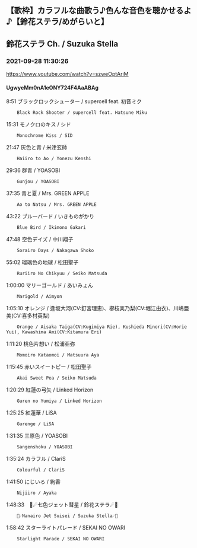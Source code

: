 ## 【歌枠】カラフルな曲歌う♪色んな音色を聴かせるよ♪【鈴花ステラ/めがらいと】
## 鈴花ステラ Ch. / Suzuka Stella
### 2021-09-28 11:30:26
https://www.youtube.com/watch?v=szweOptAriM
#### UgwyeMm0nA1eONY724F4AaABAg
8:51	ブラックロックシューター / supercell feat. 初音ミク

		Black Rock Shooter / supercell feat. Hatsune Miku



15:31	モノクロのキス / シド

		Monochrome Kiss / SID



21:47	灰色と青 / 米津玄師

		Haiiro to Ao / Yonezu Kenshi



29:36	群青 / YOASOBI

		Gunjou / YOASOBI



37:35	青と夏 / Mrs. GREEN APPLE

		Ao to Natsu / Mrs. GREEN APPLE



43:22	ブルーバード / いきものがかり

		Blue Bird / Ikimono Gakari



47:48	空色デイズ / 中川翔子

		Sorairo Days / Nakagawa Shoko



55:02	瑠璃色の地球 / 松田聖子

		Ruriiro No Chikyuu / Seiko Matsuda



1:00:00	マリーゴールド / あいみょん

		Marigold / Aimyon



1:05:10	オレンジ / 逢坂大河(CV:釘宮理恵)、櫛枝実乃梨(CV:堀江由衣)、川嶋亜美(CV:喜多村英梨)

		Orange / Aisaka Taiga(CV:Kugimiya Rie), Kushieda Minori(CV:Horie Yui), Kawashima Ami(CV:Kitamura Eri)



1:11:20	桃色片想い / 松浦亜弥

		Momoiro Kataomoi / Matsuura Aya



1:15:45	赤いスイートピー / 松田聖子

		Akai Sweet Pea / Seiko Matsuda



1:20:29	紅蓮の弓矢 / Linked Horizon

		Guren no Yumiya / Linked Horizon



1:25:25	紅蓮華 / LiSA

		Gurenge / LiSA



1:31:35	三原色 / YOASOBI

		Sangenshoku / YOASOBI



1:35:24	カラフル / ClariS

		Colourful / ClariS



1:41:50	にじいろ / 絢香

		Nijiiro / Ayaka



1:48:33　🌈☄七色ジェット彗星 / 鈴花ステラ☄🌈

		🌈☄Nanairo Jet Suisei / Suzuka Stella☄🌈





1:58:42	スターライトパレード / SEKAI NO OWARI

		Starlight Parade / SEKAI NO OWARI

